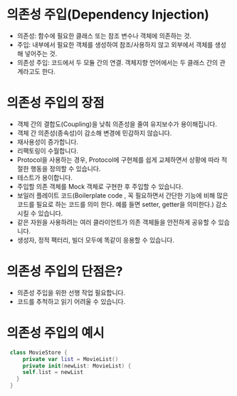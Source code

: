 # 의존성 주입(Dependency Injection)
  - 의존성: 함수에 필요한 클래스 또는 참조 변수나 객체에 의존하는 것.
  - 주입: 내부에서 필요한 객체를 생성하여 참조/사용하지 않고 외부에서 객체를 생성해 넣어주는 것.
  - 의존성 주입: 코드에서 두 모듈 간의 연결. 객체지향 언어에서는 두 클래스 간의 관계라고도 한다.
    
# 의존성 주입의 장점
  - 객체 간의 결합도(Coupling)을 낮춰 의존성을 줄여 유지보수가 용이해집니다.
  - 객체 간 의존성(종속성)이 감소해 변경에 민감하지 않습니다.
  - 재사용성이 증가합니다.
  - 리팩토링이 수월합니다.
  - Protocol을 사용하는 경우, Protocol에 구현체를 쉽게 교체하면서 상황에 따라 적절한 행동을 정의할 수 있습니다.
  - 테스트가 용이합니다.
  - 주입할 의존 객체를 Mock 객체로 구현한 후 주입할 수 있습니다.
  - 보일러 플레이트 코드(Boilerplate code , 꼭 필요하면서 간단한 기능에 비해 많은 코드를 필요로 하는 코드를 의미 한다. 예를 들면 setter, getter을 의미한다.) 감소시킬 수 있습니다.
  - 같은 자원을 사용하려는 여러 클라이언트가 의존 객체들을 안전하게 공유할 수 있습니다.
  - 생성자, 정적 팩터리, 빌더 모두에 똑같이 응용할 수 있습니다.
  
# 의존성 주입의 단점은?
  - 의존성 주입을 위한 선행 작업 필요합니다.
  - 코드를 추척하고 읽기 어려울 수 있습니다.
  
# 의존성 주입의 예시
  ```swift
   class MovieStore {
       private var list = MovieList()
       private init(newList: MovieList) {
       self.list = newList
     }
   }
  ```

   
